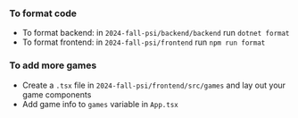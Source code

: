 ### To format code

- To format backend: in `2024-fall-psi/backend/backend` run `dotnet format`
- To format frontend: in `2024-fall-psi/frontend` run `npm run format`

### To add more games

- Create a `.tsx` file in `2024-fall-psi/frontend/src/games` and lay out your game components
- Add game info to `games` variable in `App.tsx`
